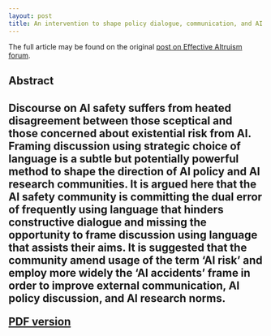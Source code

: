 ```yaml
---
layout: post
title: An intervention to shape policy dialogue, communication, and AI research norms for AI safety
---
```


The full article may be found on the original [post on Effective Altruism forum](http://effective-altruism.com/ea/1fd/an_intervention_to_shape_policy_dialogue/).

<h2>Abstract<h2>
Discourse on AI safety suffers from heated disagreement between those sceptical and those concerned about existential risk from AI. Framing discussion using strategic choice of language is a subtle but potentially powerful method to shape the direction of AI policy and AI research communities. It is argued here that the AI safety community is committing the dual error of frequently using language that hinders constructive dialogue and missing the opportunity to frame discussion using language that assists their aims. It is suggested that the community amend usage of the term ‘AI risk’ and employ more widely the ‘AI accidents’ frame in order to improve external communication, AI policy discussion, and AI research norms. 

[PDF version](https://drive.google.com/file/d/0B_diIvF4w7F_TG9DM3R1ckYxdDg/view)
